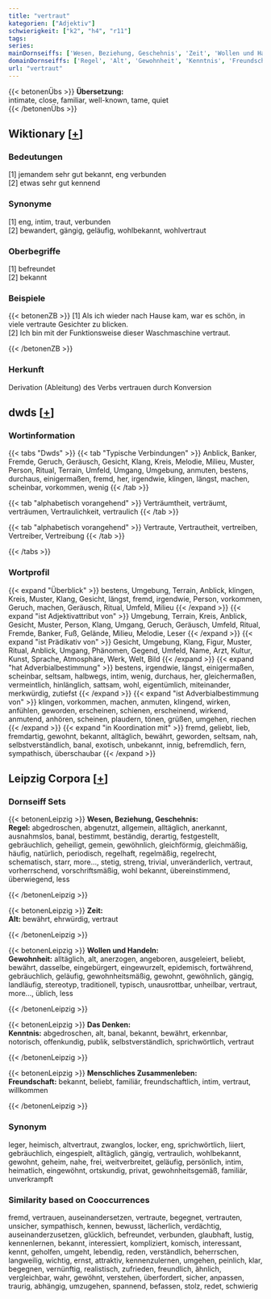 ```yaml
---
title: "vertraut"
kategorien: ["Adjektiv"]
schwierigkeit: ["k2", "h4", "r11"]
tags:
series:
mainDornseiffs: ['Wesen, Beziehung, Geschehnis', 'Zeit', 'Wollen und Handeln', 'Das Denken', 'Menschliches Zusammenleben']
domainDornseiffs: ['Regel', 'Alt', 'Gewohnheit', 'Kenntnis', 'Freundschaft']
url: "vertraut"
---
```


{{< betonenÜbs >}}
**Übersetzung:**  
intimate, close, familiar, well-known, tame, quiet  
{{< /betonenÜbs >}}

## Wiktionary [[+](https://de.wiktionary.org/wiki/vertraut)]

### Bedeutungen
[1] jemandem sehr gut bekannt, eng verbunden  
[2] etwas sehr gut kennend  

### Synonyme
[1] eng, intim, traut, verbunden  
[2] bewandert, gängig, geläufig, wohlbekannt, wohlvertraut  

### Oberbegriffe
[1] befreundet  
[2] bekannt  

### Beispiele
{{< betonenZB >}}
[1] Als ich wieder nach Hause kam, war es schön, in viele vertraute Gesichter zu blicken.  
[2] Ich bin mit der Funktionsweise dieser Waschmaschine vertraut.  

{{< /betonenZB >}}
### Herkunft
Derivation (Ableitung) des Verbs vertrauen durch Konversion  



## dwds [[+](https://www.dwds.de/wb/vertraut)]

### Wortinformation
{{< tabs "Dwds" >}}
{{< tab "Typische Verbindungen" >}}
Anblick, Banker, Fremde, Geruch, Geräusch, Gesicht, Klang, Kreis, Melodie, Milieu, Muster, Person, Ritual, Terrain, Umfeld, Umgang, Umgebung, anmuten, bestens, durchaus, einigermaßen, fremd, her, irgendwie, klingen, längst, machen, scheinbar, vorkommen, wenig
{{< /tab >}}

{{< tab "alphabetisch vorangehend" >}}
Verträumtheit, verträumt, verträumen, Vertraulichkeit, vertraulich
{{< /tab >}}

{{< tab "alphabetisch vorangehend" >}}
Vertraute, Vertrautheit, vertreiben, Vertreiber, Vertreibung
{{< /tab >}}

{{< /tabs >}}

### Wortprofil
{{< expand "Überblick" >}} bestens, Umgebung, Terrain, Anblick, klingen, Kreis, Muster, Klang, Gesicht, längst, fremd, irgendwie, Person, vorkommen, Geruch, machen, Geräusch, Ritual, Umfeld, Milieu {{< /expand >}}
{{< expand "ist Adjektivattribut von" >}} Umgebung, Terrain, Kreis, Anblick, Gesicht, Muster, Person, Klang, Umgang, Geruch, Geräusch, Umfeld, Ritual, Fremde, Banker, Fuß, Gelände, Milieu, Melodie, Leser {{< /expand >}}
{{< expand "ist Prädikativ von" >}} Gesicht, Umgebung, Klang, Figur, Muster, Ritual, Anblick, Umgang, Phänomen, Gegend, Umfeld, Name, Arzt, Kultur, Kunst, Sprache, Atmosphäre, Werk, Welt, Bild {{< /expand >}}
{{< expand "hat Adverbialbestimmung" >}} bestens, irgendwie, längst, einigermaßen, scheinbar, seltsam, halbwegs, intim, wenig, durchaus, her, gleichermaßen, vermeintlich, hinlänglich, sattsam, wohl, eigentümlich, miteinander, merkwürdig, zutiefst {{< /expand >}}
{{< expand "ist Adverbialbestimmung von" >}} klingen, vorkommen, machen, anmuten, klingend, wirken, anfühlen, geworden, erscheinen, schienen, erscheinend, wirkend, anmutend, anhören, scheinen, plaudern, tönen, grüßen, umgehen, riechen {{< /expand >}}
{{< expand "in Koordination mit" >}} fremd, geliebt, lieb, fremdartig, gewohnt, bekannt, alltäglich, bewährt, geworden, seltsam, nah, selbstverständlich, banal, exotisch, unbekannt, innig, befremdlich, fern, sympathisch, überschaubar {{< /expand >}}

## Leipzig Corpora [[+](https://corpora.uni-leipzig.de/en/res?word=vertraut&corpusId=deu_newscrawl-public_2018)]

### Dornseiff Sets
{{< betonenLeipzig >}}
**Wesen, Beziehung, Geschehnis:**  
**Regel:** abgedroschen, abgenutzt, allgemein, alltäglich, anerkannt, ausnahmslos, banal, bestimmt, beständig, derartig, festgestellt, gebräuchlich, geheiligt, gemein, gewöhnlich, gleichförmig, gleichmäßig, häufig, natürlich, periodisch, regelhaft, regelmäßig, regelrecht, schematisch, starr, more..., stetig, streng, trivial, unveränderlich, vertraut, vorherrschend, vorschriftsmäßig, wohl bekannt, übereinstimmend, überwiegend, less  

{{< /betonenLeipzig >}}


{{< betonenLeipzig >}}
**Zeit:**  
**Alt:** bewährt, ehrwürdig, vertraut  

{{< /betonenLeipzig >}}


{{< betonenLeipzig >}}
**Wollen und Handeln:**  
**Gewohnheit:** alltäglich, alt, anerzogen, angeboren, ausgeleiert, beliebt, bewährt, dasselbe, eingebürgert, eingewurzelt, epidemisch, fortwährend, gebräuchlich, geläufig, gewohnheitsmäßig, gewohnt, gewöhnlich, gängig, landläufig, stereotyp, traditionell, typisch, unausrottbar, unheilbar, vertraut, more..., üblich, less  

{{< /betonenLeipzig >}}


{{< betonenLeipzig >}}
**Das Denken:**  
**Kenntnis:** abgedroschen, alt, banal, bekannt, bewährt, erkennbar, notorisch, offenkundig, publik, selbstverständlich, sprichwörtlich, vertraut  

{{< /betonenLeipzig >}}


{{< betonenLeipzig >}}
**Menschliches Zusammenleben:**  
**Freundschaft:** bekannt, beliebt, familiär, freundschaftlich, intim, vertraut, willkommen  

{{< /betonenLeipzig >}}

### Synonym
leger, heimisch, altvertraut, zwanglos, locker, eng, sprichwörtlich, liiert, gebräuchlich, eingespielt, alltäglich, gängig, vertraulich, wohlbekannt, gewohnt, geheim, nahe, frei, weitverbreitet, geläufig, persönlich, intim, heimatlich, eingewöhnt, ortskundig, privat, gewohnheitsgemäß, familiär, unverkrampft


### Similarity based on Cooccurrences
fremd, vertrauen, auseinandersetzen, vertraute, begegnet, vertrauten, unsicher, sympathisch, kennen, bewusst, lächerlich, verdächtig, auseinanderzusetzen, glücklich, befreundet, verbunden, glaubhaft, lustig, kennenlernen, bekannt, interessiert, kompliziert, komisch, interessant, kennt, geholfen, umgeht, lebendig, reden, verständlich, beherrschen, langweilig, wichtig, ernst, attraktiv, kennenzulernen, umgehen, peinlich, klar, begegnen, vernünftig, realistisch, zufrieden, freundlich, ähnlich, vergleichbar, wahr, gewöhnt, verstehen, überfordert, sicher, anpassen, traurig, abhängig, umzugehen, spannend, befassen, stolz, redet, schwierig

